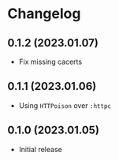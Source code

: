 # Changelog

## 0.1.2 (2023.01.07)

* Fix missing cacerts

## 0.1.1 (2023.01.06)

* Using `HTTPoison` over `:httpc`

## 0.1.0 (2023.01.05)

* Initial release
